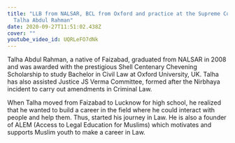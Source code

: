 ```yaml
---
title: "LLB from NALSAR, BCL from Oxford and practice at the Supreme Court:
  Talha Abdul Rahman"
date: 2020-09-27T11:51:02.438Z
cover: ""
youtube_video_id: UQRLeFO7dNk
---
```

<!--StartFragment-->

Talha Abdul Rahman, a native of Faizabad, graduated from NALSAR in 2008 and was awarded with the prestigious Shell Centenary Chevening Scholarship to study Bachelor in Civil Law at Oxford University, UK. Talha has also assisted Justice JS Verma Committee, formed after the Nirbhaya incident to carry out amendments in Criminal Law. 

When Talha moved from Faizabad to Lucknow for high school, he realized that he wanted to build a career in the field where he could interact with people and help them. Thus, started his journey in Law. He is also a founder of ALEM (Access to Legal Education for Muslims) which motivates and supports Muslim youth to make a career in Law.

<!--EndFragment-->